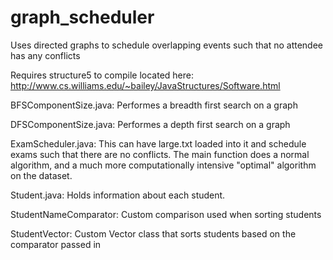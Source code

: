 # graph_scheduler
Uses directed graphs to schedule overlapping events such that no attendee has any conflicts

Requires structure5 to compile located here: http://www.cs.williams.edu/~bailey/JavaStructures/Software.html

BFSComponentSize.java: Performes a breadth first search on a graph

DFSComponentSize.java: Performes a depth first search on a graph

ExamScheduler.java: This can have large.txt loaded into it and schedule exams such that there are no conflicts.
                    The main function does a normal algorithm, and a much more computationally intensive "optimal"
                    algorithm on the dataset.

Student.java: Holds information about each student.

StudentNameComparator: Custom comparison used when sorting students

StudentVector: Custom Vector class that sorts students based on the comparator passed in
